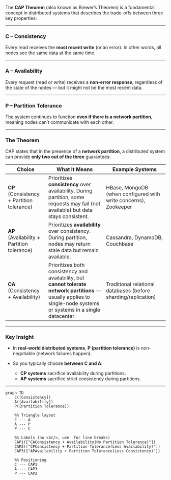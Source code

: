 The **CAP Theorem** (also known as Brewer’s Theorem) is a fundamental concept in distributed systems that describes the trade-offs between three key properties:

---

### **C – Consistency**

Every read receives the **most recent write** (or an error).
In other words, all nodes see the same data at the same time.

---

### **A – Availability**

Every request (read or write) receives a **non-error response**, regardless of the state of the nodes — but it might not be the most recent data.

---

### **P – Partition Tolerance**

The system continues to function **even if there is a network partition**, meaning nodes can’t communicate with each other.

---

### **The Theorem**

CAP states that in the presence of a **network partition**, a distributed system can provide **only two out of the three** guarantees:

| Choice                                      | What It Means                                                                                                                                                         | Example Systems                                                 |
| ------------------------------------------- | --------------------------------------------------------------------------------------------------------------------------------------------------------------------- | --------------------------------------------------------------- |
| **CP** (Consistency + Partition tolerance)  | Prioritizes **consistency** over availability. During partition, some requests may fail (not available) but data stays consistent.                                    | HBase, MongoDB (when configured with write concerns), Zookeeper |
| **AP** (Availability + Partition tolerance) | Prioritizes **availability** over consistency. During partition, nodes may return stale data but remain available.                                                    | Cassandra, DynamoDB, Couchbase                                  |
| **CA** (Consistency + Availability)         | Prioritizes both consistency and availability, but **cannot tolerate network partitions** — usually applies to single-node systems or systems in a single datacenter. | Traditional relational databases (before sharding/replication)  |

---

### **Key Insight**

* In **real-world distributed systems**, **P (partition tolerance)** is non-negotiable (network failures happen).
* So you typically choose **between C and A**:

  * **CP systems** sacrifice availability during partitions.
  * **AP systems** sacrifice strict consistency during partitions.

---
```mermaid
graph TD
    C([Consistency])
    A([Availability])
    P([Partition Tolerance])

    %% Triangle layout
    C --- A
    A --- P
    P --- C

    %% Labels (no <br/>, use  for line breaks)
    CAP1(["CAConsistency + Availability(No Partition Tolerance)"])
    CAP2(["CPConsistency + Partition Tolerance(Less Availability)"])
    CAP3(["APAvailability + Partition Tolerance(Less Consistency)"])

    %% Positioning
    C --- CAP1
    A --- CAP3
    P --- CAP2

```
